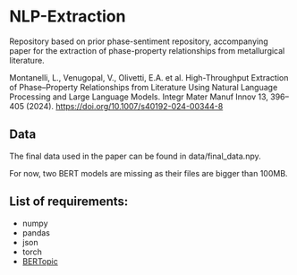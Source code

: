 # NLP-Extraction
Repository based on prior phase-sentiment repository, accompanying paper for the extraction of phase-property relationships from metallurgical literature.

Montanelli, L., Venugopal, V., Olivetti, E.A. et al. High-Throughput Extraction of Phase–Property Relationships from Literature Using Natural Language Processing and Large Language Models. Integr Mater Manuf Innov 13, 396–405 (2024). https://doi.org/10.1007/s40192-024-00344-8

## Data
The final data used in the paper can be found in data/final_data.npy. 

For now, two BERT models are missing as their files are bigger than 100MB.

## List of requirements:
- numpy
- pandas
- json
- torch
- [BERTopic](https://maartengr.github.io/BERTopic/index.html)

